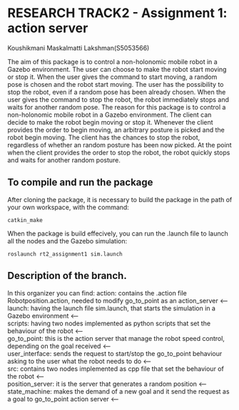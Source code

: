 # RESEARCH TRACK2 - Assignment 1: action server

Koushikmani Maskalmatti Lakshman(S5053566)

The aim of this package is to control a non-holonomic mobile robot in a Gazebo environment. The user can choose to make the robot start moving or stop it. When the user gives the command to start moving, a random pose is chosen and the robot start moving. The user has the possibility to stop the robot, even if a random pose has been already chosen. When the user gives the command to stop the robot, the robot immediately stops and waits for another random pose.
The reason for this package is to control a non-holonomic mobile robot in a Gazebo environment. The client can decide to make the robot begin moving or stop it. Whenever the client provides the order to begin moving, an arbitrary posture is picked and the robot begin moving. The client has the chances to stop the robot, regardless of whether an random posture has been now picked. At the point when the client provides the order to stop the robot, the robot quickly stops and waits for another random posture.


## To compile and run the package
After cloning the package, it is necessary to build the package in the path of your own workspace, with the command:
```
catkin_make
```
When the package is build effecively, you can run the .launch file to launch all the nodes and the Gazebo simulation:
```
roslaunch rt2_assignment1 sim.launch
```
## Description of the branch. 
In this organizer you can find:
action: contains the .action file Robotposition.action, needed to modify go_to_point as an action_server <--   
launch: having the launch file sim.launch, that starts the simulation in a Gazebo environment <--  
scripts: having two nodes implemented as python scripts that set the behaviour of the robot <--   
go_to_point: this is the action server that manage the robot speed control, depending on the goal received <--  
user_interface: sends the request to start/stop the go_to_point behaviour asking to the user what the robot needs to do <--   
src: contains two nodes implemented as cpp file that set the behaviour of the robot <--  
position_server: it is the server that generates a random position <--  
state_machine: makes the demand of a new goal and it send the request as a goal to go_to_point action server <--   

